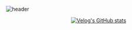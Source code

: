 <!--
**Ju-MINJAE/Ju-MINJAE** is a ✨ _special_ ✨ repository because its `README.md` (this file) appears on your GitHub profile.

  <img src="https://github-readme-stats.vercel.app/api?username=Ju-MINJAE&show_icons=true&theme=react" alt="GitHub Stats">
Here are some ideas to get you started:

- 🔭 I’m currently working on ...
- 🌱 I’m currently learning ...
- 👯 I’m looking to collaborate on ...
- 🤔 I’m looking for help with ...
- 💬 Ask me about ...
- 📫 How to reach me: ...
- 😄 Pronouns: ...
- ⚡ Fun fact: ...
[![Velog's GitHub stats](https://velog-readme-stats.vercel.app/api/badge?name=minjae)](https://velog.io/@min_jae) 

[![My Skills](https://skillicons.dev/icons?i=html,css,js,react,vue,nextjs)](https://skillicons.dev)

[![My Skills](https://skillicons.dev/icons?i=styledcomponents,tailwind,firebase,supabase,vercel,py)](https://skillicons.dev)
  
[![Velog's GitHub stats](https://velog-readme-stats.vercel.app/api?name=min_jae)](https://velog.io/@min_jae)
-->
![header](https://capsule-render.vercel.app/api?type=waving&color=47bb98&height=130&section=header%&fontSize=20&fontColor=ffffff&fontAlignY=30)
  

<div align='center'>

[![Velog's GitHub stats](https://velog-readme-stats.vercel.app/api?name=min_jae&tag=계산기)](https://velog.io/@min_jae)
</div>

